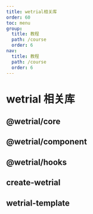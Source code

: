 ```yaml
---
title: wetrial相关库
order: 60
toc: menu
group:
  title: 教程
  path: /course
  order: 6
nav:
  title: 教程
  path: /course
  order: 6
---
```


# wetrial 相关库

## @wetrial/core

## @wetrial/component

## @wetrial/hooks

## create-wetrial

## wetrial-template
